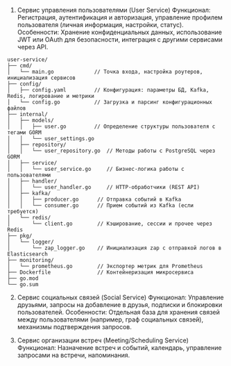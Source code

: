 1. Сервис управления пользователями (User Service)
Функционал: Регистрация, аутентификация и авторизация, управление профилем пользователя (личная информация, настройки, статус).
Особенности: Хранение конфиденциальных данных, использование JWT или OAuth для безопасности, интеграция с другими сервисами через API.

```
user-service/
├── cmd/
│   └── main.go             // Точка входа, настройка роутеров, инициализация сервисов
├── config/
│   ├── config.yaml         // Конфигурация: параметры БД, Kafka, Redis, логирование и метрики
│   └── config.go           // Загрузка и парсинг конфигурационных файлов
├── internal/
│   ├── models/
│   │   ├── user.go         // Определение структуры пользователя с тегами GORM
│   │   └── user_settings.go
│   ├── repository/
│   │   └── user_repository.go  // Методы работы с PostgreSQL через GORM
│   ├── service/
│   │   └── user_service.go     // Бизнес-логика работы с пользователями
│   ├── handler/
│   │   └── user_handler.go     // HTTP-обработчики (REST API)
│   ├── kafka/
│   │   ├── producer.go      // Отправка событий в Kafka
│   │   └── consumer.go      // Прием событий из Kafka (если требуется)
│   └── redis/
│       └── client.go        // Кэширование, сессии и прочее через Redis
├── pkg/
│   └── logger/
│       └── zap_logger.go    // Инициализация zap с отправкой логов в Elasticsearch
├── monitoring/
│   └── prometheus.go        // Экспортер метрик для Prometheus
├── Dockerfile               // Контейнеризация микросервиса
├── go.mod
└── go.sum
```

2. Сервис социальных связей (Social Service)
Функционал: Управление друзьями, запросы на добавление в друзья, подписки и блокировки пользователей.
Особенности: Отдельная база для хранения связей между пользователями (например, граф социальных связей), механизмы подтверждения запросов.

3. Сервис организации встреч (Meeting/Scheduling Service)
Функционал: Назначение встреч и событий, календарь, управление запросами на встречи, напоминания.